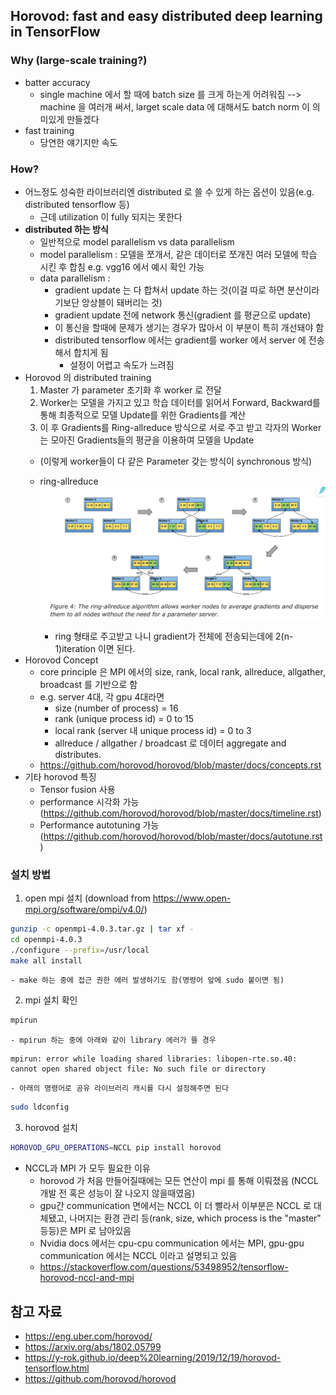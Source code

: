 ## Horovod: fast and easy distributed deep learning in TensorFlow
### Why (large-scale training?)
- batter accuracy
	- single machine 에서 할 때에 batch size 를 크게 하는게 어려워짐 --> machine 을 여러개 써서, larget scale data 에 대해서도 batch norm 이 의미있게 만들겠다
- fast training
	- 당연한 얘기지만 속도

### How?
- 어느정도 성숙한 라이브러리엔 distributed 로 쓸 수 있게 하는 옵션이 있음(e.g. distributed tensorflow 등)
	- 근데 utilization 이 fully 되지는 못한다
- **distributed 하는 방식**
	- 일반적으로 model parallelism vs data parallelism
	- model parallelism : 모델을 쪼개서, 같은 데이터로 쪼개진 여러 모델에 학습 시킨 후 합침
		e.g. vgg16 에서 예시 확인 가능
	- data parallelism : 
		- gradient update 는 다 합쳐서 update 하는 것(이걸 따로 하면 분산이라기보단 앙상블이 돼버리는 것)
		- gradient update 전에 network 통신(gradient 를 평균으로 update)
		- 이 통신을 할때에 문제가 생기는 경우가 많아서 이 부분이 특히 개선돼야 함
		- distributed tensorflow 에서는 gradient를 worker 에서 server 에 전송해서 합치게 됨
			- 설정이 어렵고 속도가 느려짐
- Horovod 의 distributed training
	1. Master 가 parameter 초기화 후 worker 로 전달
	2. Worker는 모델을 가지고 있고 학습 데이터를 읽어서 Forward, Backward를 통해 최종적으로 모델 Update를 위한 Gradients를 계산
	3. 이 후 Gradients를 Ring-allreduce 방식으로 서로 주고 받고 각자의 Worker는 모아진 Gradients들의 평균을 이용하여 모델을 Update
	- (이렇게 worker들이 다 같은 Parameter 갖는 방식이 synchronous 방식)

	- ring-allreduce
	![ring-allreduce](images/horovod_1.png "allreduce")
		* ring 형태로 주고받고 나니 gradient가 전체에 전송되는데에 2(n-1)iteration 이면 된다.
- Horovod Concept
	- core principle 은 MPI 에서의 size, rank, local rank, allreduce, allgather, broadcast 를 기반으로 함
	- e.g. server 4대, 각 gpu 4대라면
		- size (number of process) = 16
		- rank (unique process id) = 0 to 15
		- local rank (server 내 unique process id) = 0 to 3
		- allreduce / allgather / broadcast 로 데이터 aggregate and distributes.
	- https://github.com/horovod/horovod/blob/master/docs/concepts.rst
- 기타 horovod 특징
	- Tensor fusion 사용
	- performance 시각화 가능 (https://github.com/horovod/horovod/blob/master/docs/timeline.rst)
	- Performance autotuning 가능 (https://github.com/horovod/horovod/blob/master/docs/autotune.rst)


### 설치 방법
1. open mpi 설치 (download from https://www.open-mpi.org/software/ompi/v4.0/)
```sh
gunzip -c openmpi-4.0.3.tar.gz | tar xf -
cd openmpi-4.0.3
./configure --prefix=/usr/local
make all install
```
	- make 하는 중에 접근 권한 에러 발생하기도 함(명령어 앞에 sudo 붙이면 됨)
2. mpi 설치 확인
```sh
mpirun
```
	- mpirun 하는 중에 아래와 같이 library 에러가 뜰 경우
```
mpirun: error while loading shared libraries: libopen-rte.so.40: cannot open shared object file: No such file or directory
```
	- 아래의 명령어로 공유 라이브러리 캐시를 다시 설정해주면 된다
```sh
sudo ldconfig
```
3. horovod 설치
```sh
HOROVOD_GPU_OPERATIONS=NCCL pip install horovod
```

- NCCL과 MPI 가 모두 필요한 이유
	- horovod 가 처음 만들어질때에는 모든 연산이 mpi 를 통해 이뤄졌음 (NCCL 개발 전 혹은 성능이 잘 나오지 않을때였음)
	- gpu간 communication 면에서는 NCCL 이 더 빨라서 이부분은 NCCL 로 대체됐고, 나머지는 환경 관리 등(rank, size, which process is the "master" 등등)은 MPI 로 남아있음
	- Nvidia docs 에서는 cpu-cpu communication 에서는 MPI, gpu-gpu communication 에서는 NCCL 이라고 설명되고 있음
	- https://stackoverflow.com/questions/53498952/tensorflow-horovod-nccl-and-mpi



## 참고 자료
- https://eng.uber.com/horovod/
- https://arxiv.org/abs/1802.05799
- https://y-rok.github.io/deep%20learning/2019/12/19/horovod-tensorflow.html
- https://github.com/horovod/horovod
